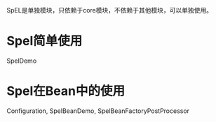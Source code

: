 SpEL是单独模块，只依赖于core模块，不依赖于其他模块，可以单独使用。

# Spel简单使用
SpelDemo

# Spel在Bean中的使用
Configuration, SpelBeanDemo, SpelBeanFactoryPostProcessor